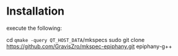 # Installation
execute the following:

cd `qmake -query QT_HOST_DATA`/mkspecs
sudo git clone https://github.com/GravisZro/mkspec-epiphany.git epiphany-g++
